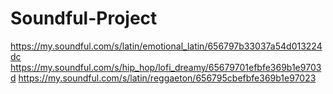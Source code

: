 # Soundful-Project
https://my.soundful.com/s/latin/emotional_latin/656797b33037a54d013224dc
https://my.soundful.com/s/hip_hop/lofi_dreamy/65679701efbfe369b1e9703d
https://my.soundful.com/s/latin/reggaeton/656795cbefbfe369b1e97023
